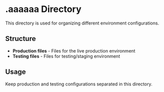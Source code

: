 # .aaaaaa Directory

This directory is used for organizing different environment configurations.

## Structure

- **Production files** - Files for the live production environment
- **Testing files** - Files for testing/staging environment

## Usage

Keep production and testing configurations separated in this directory.
